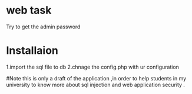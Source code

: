 
# web task
Try to get the admin password
# Installaion
1.import the sql file to db
2.chnage the config.php with ur configuration

#Note 
this is only a draft of the application ,in order to help students in my university to know more about sql injection and web application security .
